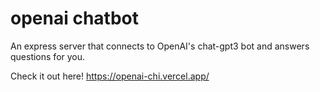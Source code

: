 # openai chatbot

An express server that connects to OpenAI's chat-gpt3 bot and answers questions for you. 

Check it out here! https://openai-chi.vercel.app/
